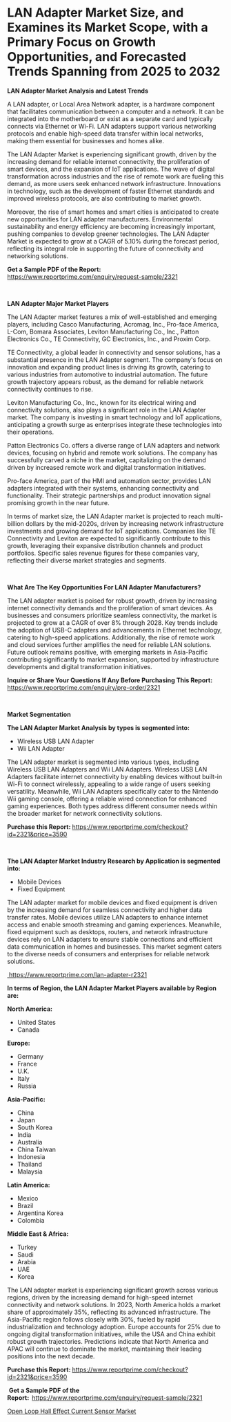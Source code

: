 <p><h1>LAN Adapter Market Size, and Examines its Market Scope, with a Primary Focus on Growth Opportunities, and Forecasted Trends Spanning from 2025 to 2032</h1></p><p><strong>LAN Adapter Market Analysis and Latest Trends</strong></p>
<p><p>A LAN adapter, or Local Area Network adapter, is a hardware component that facilitates communication between a computer and a network. It can be integrated into the motherboard or exist as a separate card and typically connects via Ethernet or Wi-Fi. LAN adapters support various networking protocols and enable high-speed data transfer within local networks, making them essential for businesses and homes alike.</p><p>The LAN Adapter Market is experiencing significant growth, driven by the increasing demand for reliable internet connectivity, the proliferation of smart devices, and the expansion of IoT applications. The wave of digital transformation across industries and the rise of remote work are fueling this demand, as more users seek enhanced network infrastructure. Innovations in technology, such as the development of faster Ethernet standards and improved wireless protocols, are also contributing to market growth.</p><p>Moreover, the rise of smart homes and smart cities is anticipated to create new opportunities for LAN adapter manufacturers. Environmental sustainability and energy efficiency are becoming increasingly important, pushing companies to develop greener technologies. The LAN Adapter Market is expected to grow at a CAGR of 5.10% during the forecast period, reflecting its integral role in supporting the future of connectivity and networking solutions.</p></p>
<p><strong>Get a Sample PDF of the Report:&nbsp;</strong> <a href="https://www.reportprime.com/enquiry/request-sample/2321?utm_campaign=3452&utm_medium=2&utm_source=Github&utm_content=ia&utm_term=18032025&utm_id=lan-adapter">https://www.reportprime.com/enquiry/request-sample/2321</a></p>
<p>&nbsp;</p>
<p><strong>LAN Adapter Major Market Players</strong></p>
<p><p>The LAN Adapter market features a mix of well-established and emerging players, including Casco Manufacturing, Acromag, Inc., Pro-face America, L-Com, Bomara Associates, Leviton Manufacturing Co., Inc., Patton Electronics Co., TE Connectivity, GC Electronics, Inc., and Proxim Corp. </p><p>TE Connectivity, a global leader in connectivity and sensor solutions, has a substantial presence in the LAN Adapter segment. The company's focus on innovation and expanding product lines is driving its growth, catering to various industries from automotive to industrial automation. The future growth trajectory appears robust, as the demand for reliable network connectivity continues to rise.</p><p>Leviton Manufacturing Co., Inc., known for its electrical wiring and connectivity solutions, also plays a significant role in the LAN Adapter market. The company is investing in smart technology and IoT applications, anticipating a growth surge as enterprises integrate these technologies into their operations.</p><p>Patton Electronics Co. offers a diverse range of LAN adapters and network devices, focusing on hybrid and remote work solutions. The company has successfully carved a niche in the market, capitalizing on the demand driven by increased remote work and digital transformation initiatives.</p><p>Pro-face America, part of the HMI and automation sector, provides LAN adapters integrated with their systems, enhancing connectivity and functionality. Their strategic partnerships and product innovation signal promising growth in the near future.</p><p>In terms of market size, the LAN Adapter market is projected to reach multi-billion dollars by the mid-2020s, driven by increasing network infrastructure investments and growing demand for IoT applications. Companies like TE Connectivity and Leviton are expected to significantly contribute to this growth, leveraging their expansive distribution channels and product portfolios. Specific sales revenue figures for these companies vary, reflecting their diverse market strategies and segments.</p></p>
<p>&nbsp;</p>
<p><strong>What Are The Key Opportunities For LAN Adapter Manufacturers?</strong></p>
<p><p>The LAN adapter market is poised for robust growth, driven by increasing internet connectivity demands and the proliferation of smart devices. As businesses and consumers prioritize seamless connectivity, the market is projected to grow at a CAGR of over 8% through 2028. Key trends include the adoption of USB-C adapters and advancements in Ethernet technology, catering to high-speed applications. Additionally, the rise of remote work and cloud services further amplifies the need for reliable LAN solutions. Future outlook remains positive, with emerging markets in Asia-Pacific contributing significantly to market expansion, supported by infrastructure developments and digital transformation initiatives.</p></p>
<p><strong>Inquire or Share Your Questions If Any Before Purchasing This Report:</strong> <a href="https://www.reportprime.com/enquiry/pre-order/2321?utm_campaign=3452&utm_medium=2&utm_source=Github&utm_content=ia&utm_term=18032025&utm_id=lan-adapter">https://www.reportprime.com/enquiry/pre-order/2321</a></p>
<p>&nbsp;</p>
<p><strong>Market Segmentation</strong></p>
<p><strong>The LAN Adapter Market Analysis by types is segmented into:</strong></p>
<p><ul><li>Wireless USB LAN Adapter</li><li>Wii LAN Adapter</li></ul></p>
<p><p>The LAN adapter market is segmented into various types, including Wireless USB LAN Adapters and Wii LAN Adapters. Wireless USB LAN Adapters facilitate internet connectivity by enabling devices without built-in Wi-Fi to connect wirelessly, appealing to a wide range of users seeking versatility. Meanwhile, Wii LAN Adapters specifically cater to the Nintendo Wii gaming console, offering a reliable wired connection for enhanced gaming experiences. Both types address different consumer needs within the broader market for network connectivity solutions.</p></p>
<p><strong>Purchase this Report:&nbsp;</strong><a href="https://www.reportprime.com/checkout?id=2321&price=3590&utm_campaign=3452&utm_medium=2&utm_source=Github&utm_content=ia&utm_term=18032025&utm_id=lan-adapter">https://www.reportprime.com/checkout?id=2321&price=3590</a></p>
<p>&nbsp;</p>
<p><strong>The LAN Adapter Market Industry Research by Application is segmented into:</strong></p>
<p><ul><li>Mobile Devices</li><li>Fixed Equipment</li></ul></p>
<p><p>The LAN adapter market for mobile devices and fixed equipment is driven by the increasing demand for seamless connectivity and higher data transfer rates. Mobile devices utilize LAN adapters to enhance internet access and enable smooth streaming and gaming experiences. Meanwhile, fixed equipment such as desktops, routers, and network infrastructure devices rely on LAN adapters to ensure stable connections and efficient data communication in homes and businesses. This market segment caters to the diverse needs of consumers and enterprises for reliable network solutions.</p></p>
<p><a href="https://www.reportprime.com/lan-adapter-r2321?utm_campaign=3452&utm_medium=2&utm_source=Github&utm_content=ia&utm_term=18032025&utm_id=lan-adapter">&nbsp;https://www.reportprime.com/lan-adapter-r2321</a></p>
<p><strong>In terms of Region, the LAN Adapter Market Players available by Region are:</strong></p>
<p>
    <p> <strong> North America: </strong>
        <ul>
            <li>United States</li>
            <li>Canada</li>
        </ul>
        </p> 
    <p> <strong> Europe: </strong>
        <ul>
            <li>Germany</li>
            <li>France</li>
            <li>U.K.</li>
            <li>Italy</li>
            <li>Russia</li>
        </ul>
        </p> 
    <p> <strong> Asia-Pacific: </strong>
        <ul>
            <li>China</li>
            <li>Japan</li>
            <li>South Korea</li>
            <li>India</li>
            <li>Australia</li>
            <li>China Taiwan</li>
            <li>Indonesia</li>
            <li>Thailand</li>
            <li>Malaysia</li>
        </ul>
        </p> 
    <p> <strong> Latin America: </strong>
        <ul>
            <li>Mexico</li>
            <li>Brazil</li>
            <li>Argentina Korea</li>
            <li>Colombia</li>
        </ul>
        </p> 
    <p> <strong> Middle East & Africa: </strong>
        <ul>
            <li>Turkey</li>
            <li>Saudi</li>
            <li>Arabia</li>
            <li>UAE</li>
            <li>Korea</li>
        </ul>
    </p>
    </p>
<p><p>The LAN adapter market is experiencing significant growth across various regions, driven by the increasing demand for high-speed internet connectivity and network solutions. In 2023, North America holds a market share of approximately 35%, reflecting its advanced infrastructure. The Asia-Pacific region follows closely with 30%, fueled by rapid industrialization and technology adoption. Europe accounts for 25% due to ongoing digital transformation initiatives, while the USA and China exhibit robust growth trajectories. Predictions indicate that North America and APAC will continue to dominate the market, maintaining their leading positions into the next decade.</p></p>
<p><strong>Purchase this Report: </strong><a href="https://www.reportprime.com/checkout?id=2321&price=3590&utm_campaign=3452&utm_medium=2&utm_source=Github&utm_content=ia&utm_term=18032025&utm_id=lan-adapter">https://www.reportprime.com/checkout?id=2321&price=3590</a></p>
<p>&nbsp;<strong>Get a Sample PDF of the Report:&nbsp;&nbsp;</strong><a href="https://www.reportprime.com/enquiry/request-sample/2321?utm_campaign=3452&utm_medium=2&utm_source=Github&utm_content=ia&utm_term=18032025&utm_id=lan-adapter">https://www.reportprime.com/enquiry/request-sample/2321</a></p>
<p><strong></strong></p>
<p><p><a href="https://github.com/cernkomlkawi/Market-Research-Report-List-1/blob/main/open-loop-hall-effect-current-sensor-market.md?utm_campaign=3452&utm_medium=2&utm_source=Github&utm_content=ia&utm_term=18032025&utm_id=lan-adapter">Open Loop Hall Effect Current Sensor Market</a></p></p>